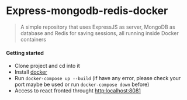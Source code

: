 # Express-mongodb-redis-docker
> A simple repository that uses ExpressJS as server, MongoDB as database and Redis for saving sessions, all running inside Docker containers

#### Getting started

- Clone project and cd into it
- Install [docker](http://docker.io)
- Run `docker-compose up --build` (if have any error, please check your port maybe be used or run `docker-compose down` before)
- Access to react fronted throught [http:localhost:8081](http:localhost:8081)
